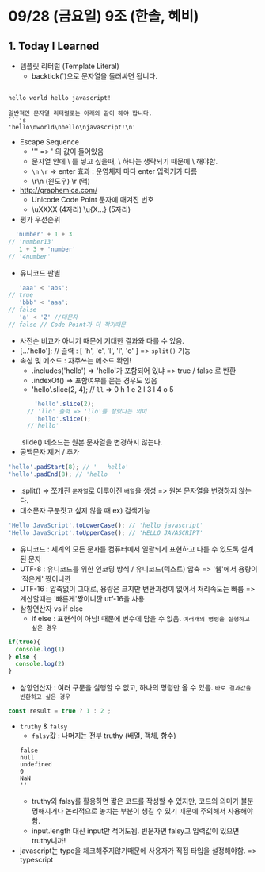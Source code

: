 # 09/28 (금요일) 9조 (한솔, 혜비)

## 1. Today I Learned

- 템플릿 리터럴 (Template Literal)
  + backtick(`)으로 문자열을 둘러싸면 됩니다.
  ```js
`hello
world
hello
javascript!
`
```
일반적인 문자열 리터럴로는 아래와 같이 해야 합니다.
```js
'hello\nworld\nhello\njavascript!\n'
```
- Escape Sequence
  + '\'' => ' 의 값이 들어있음
  + 문자열 안에 \ 를 넣고 싶을때, \ 하나는 생략되기 때문에 \\ 해야함.
  + `\n` `\r` => enter 효과 : 운영체제 마다 enter 입력키가 다름
  + \r\n (윈도우) \r (맥)
- http://graphemica.com/
  + Unicode Code Point 문자에 매겨진 번호
  + \uXXXX (4자리) \u{X...} (5자리)
- 평가 우선순위
```js
  'number' + 1 + 3
// 'number13'
   1 + 3 + 'number'
// '4number'    
```
- 유니코드 판별
```js
   'aaa' < 'abs';
// true
   'bbb' < 'aaa';
// false
   'a' < 'Z' //대문자
// false // Code Point가 더 작기때문
```
- 사전순 비교가 아니기 때문에 기대한 결과와 다를 수 있음.
- [...'hello']; // 출력 : [ 'h', 'e', 'l', 'l', 'o' ] => `split()` 기능
- 속성 및 메소드 : 자주쓰는 메소드 확인!
  + .includes('hello') => 'hello'가 포함되어 있냐 => true / false 로 반환
  + .indexOf() => 포함여부를 묻는 경우도 있음
  + 'hello'.slice(2, 4); // `ll` => 0 h 1 e 2 l 3 l 4 o 5
  ```js
      'hello'.slice(2);
    // 'llo' 출력 => 'llo'를 잘랐다는 의미
      'hello'.slice();
    //'hello'
  ```
  .slide() 메소드는 원본 문자열을 변경하지 않는다.
- 공백문자 제거 / 추가
```js
'hello'.padStart(8); // '   hello'
'hello'.padEnd(8); // 'hello   '
```
- .split() => 쪼개진 `문자열`로 이루어진 `배열`을 생성 => 원본 문자열을 변경하지 않는다.
- 대소문자 구분짓고 싶지 않을 때 ex) 검색기능
```js 
'Hello JavaScript'.toLowerCase(); // 'hello javascript'
'Hello JavaScript'.toUpperCase(); // 'HELLO JAVASCRIPT'
```
- 유니코드 : 세계의 모든 문자를 컴퓨터에서 일괄되게 표현하고 다를 수 있도록 설계된 문자
- UTF-8 : 유니코드를 위한 인코딩 방식 / 유니코드(텍스트) 압축 => '웹'에서 용량이 '적은게' 짱이니깐
- UTF-16 : 압축없이 그대로, 용량은 크지만 변환과정이 없어서 처리속도는 빠름 => 계산할때는 '빠른게'짱이니깐 utf-16을 사용
- 삼항연산자 vs if else
  + if else : 표현식이 아님! 때문에 변수에 담을 수 없음. `여러개의 명령을 실행하고 싶은 경우`
```js
if(true){
  console.log(1)
} else {
  console.log(2)
}
```
  + 삼항연산자 : 여러 구문을 실행할 수 없고, 하나의 명령만 올 수 있음. `바로 결과값을 반환하고 싶은 경우`
```js
const result = true ? 1 : 2 ;  
````
- `truthy` & `falsy` 
  + `falsy`값 : 나머지는 전부 truthy (배열, 객체, 함수)
  ```
  false
  null
  undefined
  0 
  NaN
  ''
  ```
  + truthy와 falsy를 활용하면 짧은 코드를 작성할 수 있지만, 코드의 의미가 불분명해지거나 논리적으로 놓치는 부분이 생길 수 있기 때문에 주의해서 사용해야 함.
  + input.length 대신 input만 적어도됨. 빈문자면 falsy고 입력값이 있으면 truthy니까! 
- javascript는 type을 체크해주지않기때문에 사용자가 직접 타입을 설정해야함. => typescript